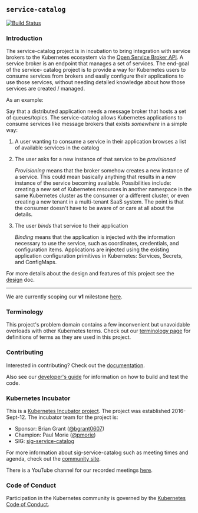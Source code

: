 ## `service-catalog`

[![Build Status](https://travis-ci.org/kubernetes-incubator/service-catalog.svg?branch=master)](https://travis-ci.org/kubernetes-incubator/service-catalog)

### Introduction

The service-catalog project is in incubation to bring integration with service
brokers to the Kubernetes ecosystem via the [Open Service Broker
API](https://github.com/openservicebrokerapi/servicebroker). A service broker
is an endpoint that manages a set of services.  The end-goal of the service-
catalog project is to provide a way for Kubernetes users to consume services
from brokers and easily configure their applications to use those services,
without needing detailed knowledge about how those services are created /
managed.

As an example:

Say that a distributed application needs a message broker that hosts a set of
queues/topics.  The service-catalog allows Kubernetes applications to consume
services like message brokers that exists _somewhere_ in a simple way:

1.  A user wanting to consume a service in their application browses a list of
    available services in the catalog
2.  The user asks for a new instance of that service to be _provisioned_

     _Provisioning_ means that the broker somehow creates a new instance of a
    service.  This could mean basically anything that results in a new instance
    of the service becoming available.  Possibilities include: creating a new
    set of Kubernetes resources in another namespace in the same Kubernetes
    cluster as the consumer or a different cluster, or even creating a new
    tenant in a multi-tenant SaaS system.  The point is that the
    consumer doesn't have to be aware of or care at all about the details.
3.  The user _binds_ that service to their application

    _Binding_ means that the application is injected with the information
    necessary to use the service, such as coordinates, credentials, and
    configuration items.  Applications are injected using the existing
    application configuration primitives in Kubernetes: Services, Secrets, and
    ConfigMaps.

For more details about the design and features of this project see the
[design](docs/design.md) doc.

---

We are currently scoping our **v1** milestone [here](./docs/v1).

### Terminology

This project's problem domain contains a few inconvenient but unavoidable
overloads with other Kubernetes terms.  Check out our [terminology
page](./terminology.md) for definitions of terms as they are used in this
project.

### Contributing

Interested in contributing?  Check out the [documentation](./CONTRIBUTING.md).

Also see our [developer's guide](./docs/DEVGUIDE.md) for information on how to
build and test the code.

### Kubernetes Incubator

This is a [Kubernetes Incubator project](https://github.com/kubernetes/community/blob/master/incubator.md).
The project was established 2016-Sept-12.  The incubator team for the project is:

- Sponsor: Brian Grant ([@bgrant0607](https://github.com/bgrant0607))
- Champion: Paul Morie ([@pmorie](https://github.com/pmorie))
- SIG: [sig-service-catalog](https://github.com/kubernetes/community/tree/master/sig-service-catalog)

For more information about sig-service-catalog such as meeting times and agenda,
check out the [community site](https://github.com/kubernetes/community/tree/master/sig-service-catalog).

There is a YouTube channel for our recorded meetings
[here](https://www.youtube.com/playlist?list=PL69nYSiGNLP2k9ZXx9E1MvRSotFDoHUWs&jct=kNbyYC551SM9HbO2eMTEIvDj1wxQfA).

### Code of Conduct

Participation in the Kubernetes community is governed by the
[Kubernetes Code of Conduct](./code-of-conduct.md).
